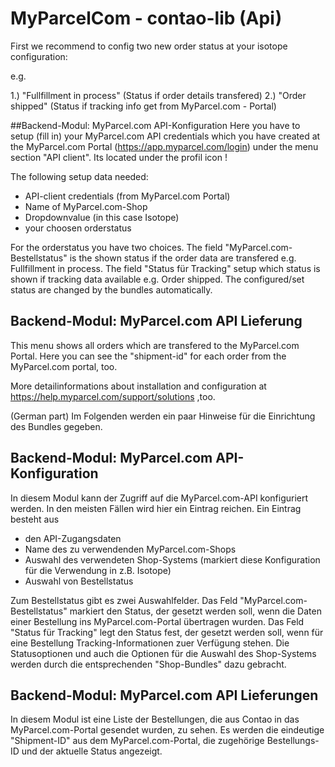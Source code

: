# MyParcelCom - contao-lib (Api)

First we recommend to config two new order status at your isotope configuration:

e.g.

1.) "Fullfillment in process" (Status if order details transfered)
2.) "Order shipped" (Status if tracking info get from MyParcel.com - Portal)


##Backend-Modul: MyParcel.com API-Konfiguration
Here you have to setup (fill in) your MyParcel.com API credentials which you have created at the MyParcel.com Portal (https://app.myparcel.com/login) under the menu section "API client". Its located under the profil icon !

The following setup data needed:

- API-client credentials (from MyParcel.com Portal)
- Name of MyParcel.com-Shop
- Dropdownvalue (in this case Isotope)
- your choosen orderstatus

For the orderstatus you have two choices. The field "MyParcel.com-Bestellstatus" is the shown status if the order data are transfered e.g. Fullfillment in process.
The field "Status für Tracking" setup which status is shown if tracking data available e.g. Order shipped.
The configured/set status are changed by the bundles automatically.

## Backend-Modul: MyParcel.com API Lieferung
This menu shows all orders which are transfered to the MyParcel.com Portal. Here you can see the "shipment-id" for each order from the MyParcel.com portal, too.

More detailinformations about installation and configuration at https://help.myparcel.com/support/solutions ,too.


(German part)
Im Folgenden werden ein paar Hinweise für die Einrichtung des Bundles gegeben.
## Backend-Modul: MyParcel.com API-Konfiguration
In diesem Modul kann der Zugriff auf die MyParcel.com-API konfiguriert werden.
In den meisten Fällen wird hier ein Eintrag reichen. Ein Eintrag besteht aus
- den API-Zugangsdaten
- Name des zu verwendenden MyParcel.com-Shops
- Auswahl des verwendeten Shop-Systems (markiert diese Konfiguration für die Verwendung in z.B. Isotope)
- Auswahl von Bestellstatus

Zum Bestellstatus gibt es zwei Auswahlfelder. Das Feld "MyParcel.com-Bestellstatus" markiert den Status, der gesetzt
werden soll, wenn die Daten einer Bestellung ins MyParcel.com-Portal übertragen wurden. Das Feld "Status für Tracking" 
legt den Status fest, der gesetzt werden soll, wenn für eine Bestellung Tracking-Informationen zuer Verfügung stehen.
Die Statusoptionen und auch die Optionen für die Auswahl des Shop-Systems werden durch die
entsprechenden "Shop-Bundles" dazu gebracht.

## Backend-Modul: MyParcel.com API Lieferungen
In diesem Modul ist eine Liste der Bestellungen, die aus Contao in das MyParcel.com-Portal
gesendet wurden, zu sehen. Es werden die eindeutige "Shipment-ID" aus dem MyParcel.com-Portal,
die zugehörige Bestellungs-ID und der aktuelle Status angezeigt.
